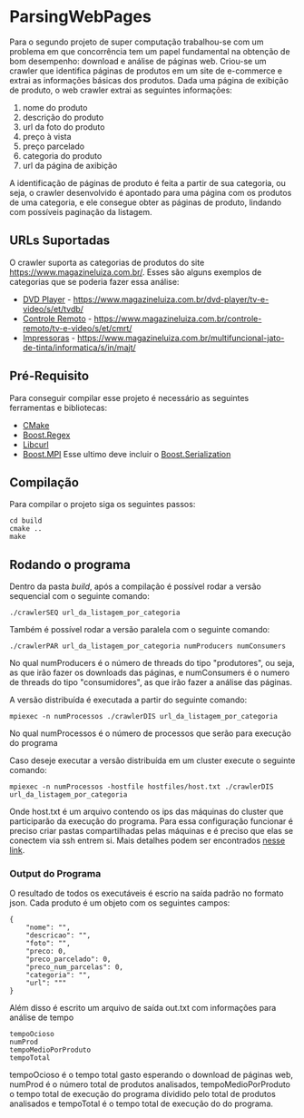 # ParsingWebPages

Para o segundo projeto de super computação trabalhou-se com um problema em que concorrência tem um papel fundamental na obtenção de bom desempenho: download e análise de páginas web. Criou-se um crawler que identifica páginas de produtos em um site de e-commerce e extrai as informações básicas dos produtos.
Dada uma página de exibição de produto, o web crawler extrai as seguintes informações:

1. nome do produto
2. descrição do produto
3. url da foto do produto
4. preço à vista 
5. preço parcelado
6. categoria do produto
7. url da página de axibição

A identificação de páginas de produto é feita a partir de sua categoria, ou seja, o crawler desenvolvido é apontado para uma página com os produtos de uma categoria, e ele consegue obter as páginas de produto, lindando com possíveis paginação da listagem.

## URLs Suportadas

O crawler suporta as categorias de produtos do site https://www.magazineluiza.com.br/. Esses são alguns exemplos de categorias que se poderia fazer essa análise:

* [DVD Player](https://www.magazineluiza.com.br/dvd-player/tv-e-video/s/et/tvdb/) - https://www.magazineluiza.com.br/dvd-player/tv-e-video/s/et/tvdb/
* [Controle Remoto](https://www.magazineluiza.com.br/controle-remoto/tv-e-video/s/et/cmrt/) - https://www.magazineluiza.com.br/controle-remoto/tv-e-video/s/et/cmrt/
* [Impressoras](https://www.magazineluiza.com.br/multifuncional-jato-de-tinta/informatica/s/in/majt/) - https://www.magazineluiza.com.br/multifuncional-jato-de-tinta/informatica/s/in/majt/


## Pré-Requisito

Para conseguir compilar esse projeto é necessário as seguintes ferramentas e bibliotecas:

* [CMake](https://cmake.org/)
* [Boost.Regex](https://www.boost.org/doc/libs/1_66_0/libs/regex/doc/html/index.html)
* [Libcurl](https://curl.haxx.se/libcurl/)
* [Boost.MPI](https://www.boost.org/doc/libs/1_64_0/doc/html/mpi.html)
Esse ultimo deve incluir o [Boost.Serialization](https://www.boost.org/doc/libs/1_64_0/libs/serialization/doc/)

## Compilação

Para compilar o projeto siga os seguintes passos:

```
cd build
cmake ..
make
```

## Rodando o programa

Dentro da pasta _build_, após a compilação é possível rodar a versão sequencial com o seguinte comando:
```
./crawlerSEQ url_da_listagem_por_categoria
```
Também é possível rodar a versão paralela com o seguinte comando: 
```
./crawlerPAR url_da_listagem_por_categoria numProducers numConsumers
```
No qual numProducers é o número de threads do tipo "produtores", ou seja, as que irão fazer os downloads das páginas, e numConsumers é o numero de threads do tipo "consumidores", as que irão fazer a análise das páginas.

A versão distribuída é executada a partir do seguinte comando:
```
mpiexec -n numProcessos ./crawlerDIS url_da_listagem_por_categoria
```
No qual numProcessos é o número de processos que serão para execução do programa

Caso deseje executar a versão distribuída em um cluster execute o seguinte comando:
```
mpiexec -n numProcessos -hostfile hostfiles/host.txt ./crawlerDIS url_da_listagem_por_categoria
```
Onde host.txt é um arquivo contendo os ips das máquinas do cluster que participarão da execução do programa. Para essa configuração funcionar é preciso criar pastas compartilhadas pelas máquinas e é preciso que elas se conectem via ssh entrem si. Mais detalhes podem ser encontrados [nesse link](http://mpitutorial.com/tutorials/running-an-mpi-cluster-within-a-lan/). 


### Output do Programa

O resultado de todos os executáveis é escrio na saída padrão no formato json. Cada produto é um objeto com os seguintes campos: 

```
{
    "nome": "",
    "descricao": "",
    "foto": "",
    "preco: 0,
    "preco_parcelado": 0,
    "preco_num_parcelas": 0,
    "categoria": "",
    "url": """
}
```
Além disso é escrito um arquivo de saída out.txt com informações para análise de tempo

```
tempoOcioso
numProd
tempoMedioPorProduto
tempoTotal 
```
tempoOcioso é o tempo total gasto esperando o download de páginas web, numProd é o número total de produtos analisados, tempoMedioPorProduto o tempo total de execução do programa dividido pelo total de produtos analisados e tempoTotal é o tempo total de execução do do programa.